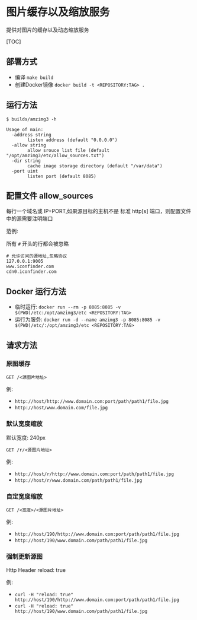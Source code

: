 
# 图片缓存以及缩放服务

提供对图片的缓存以及动态缩放服务

[TOC]


## 部署方式

* 编译 `make build`
* 创建Docker镜像 `docker build -t <REPOSITORY:TAG> .`


## 运行方法

```
$ builds/amzimg3 -h

Usage of main:
  -address string
    	listen address (default "0.0.0.0")
  -allow string
    	allow srouce list file (default "/opt/amzimg3/etc/allow_sources.txt")
  -dir string
    	cache image storage directory (default "/var/data")
  -port uint
    	listen port (default 8085)

```




## 配置文件 allow_sources

每行一个域名或 IP+PORT,如果源目标的主机不是 标准 http[s] 端口，则配置文件中的源需要注明端口

范例:

所有 `#` 开头的行都会被忽略

```
# 允许访问的源地址,忽略协议
127.0.0.1:9005
www.iconfinder.com
cdn0.iconfinder.com

```



## Docker 运行方法

* 临时运行: `docker run --rm -p 8085:8085 -v $(PWD)/etc:/opt/amzimg3/etc <REPOSITORY:TAG>`
* 运行为服务: `docker run -d --name amzimg3 -p 8085:8085 -v $(PWD)/etc/:/opt/amzimg3/etc <REPOSITORY:TAG>`


## 请求方法


### 原图缓存

```GET /<源图片地址>```

例:

* `http://host/http://www.domain.com:port/path/path1/file.jpg`
* `http://host/www.domain.com/file.jpg`

### 默认宽度缩放

默认宽度: 240px

```GET /r/<源图片地址>```

例:

* `http://host/r/http://www.domain.com:port/path/path1/file.jpg`
* `http://host/r/www.domain.com/path/path1/file.jpg`

### 自定宽度缩放

```GET /<宽度>/<源图片地址>```

例:

* `http://host/190/http://www.domain.com:port/path/path1/file.jpg`
* `http://host/190/www.domain.com/path/path1/file.jpg`


### 强制更新源图

Http Header reload: true

例:

* `curl -H "reload: true" http://host/190/http://www.domain.com:port/path/path1/file.jpg`
* `curl -H "reload: true" http://host/190/www.domain.com/path/path1/file.jpg`

